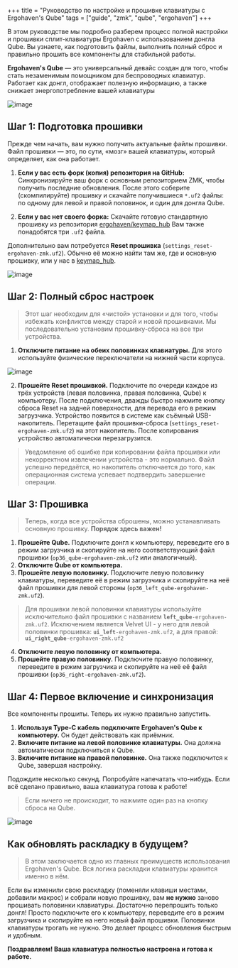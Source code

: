 ﻿+++
title = "Руководство по настройке и прошивке клавиатуры с Ergohaven's Qube"
tags = ["guide", "zmk", "qube", "ergohaven"]
+++

В этом руководстве мы подробно разберем процесс полной настройки и прошивки сплит-клавиатуры Ergohaven с использованием донгла Qube. Вы узнаете, как подготовить файлы, выполнить полный сброс и правильно прошить все компоненты для стабильной работы.

**Ergohaven's Qube** — это универсальный девайс создан для того, чтобы стать незаменимым помощником для беспроводных клавиатур. Работает как донгл, отображает полезную информацию, а также снижает энергопотребление вашей клавиатуры

![image](/images/qube/qubes.png)

## Шаг 1: Подготовка прошивки

Прежде чем начать, вам нужно получить актуальные файлы прошивки. Файл прошивки — это, по сути, «мозг» вашей клавиатуры, который определяет, как она работает.

1. **Если у вас есть форк (копия) репозитория на GitHub:** Синхронизируйте ваш форк с основным репозиторием ZMK, чтобы получить последние обновления. После этого соберите (скомпилируйте) прошивку и скачайте получившиеся `*.uf2` файлы: по одному для левой и правой половинок, и один для донгла Qube.

2. **Если у вас нет своего форка:** Скачайте готовую стандартную прошивку из репозитория <a href="https://github.com/ergohaven/keymap_hub" target="_blank">ergohaven/keymap_hub</a> Вам также понадобятся три `.uf2` файла.

Дополнительно вам потребуется **Reset прошивка** (`settings_reset-ergohaven-zmk.uf2`). Обычно её можно найти там же, где и основную прошивку, или у нас в <a href="https://github.com/ergohaven/keymap_hub" target="_blank">keymap_hub</a>.

![image](/images/qube/keymap_hub.png)

## Шаг 2: Полный сброс настроек

> Этот шаг необходим для «чистой» установки и для того, чтобы избежать конфликтов между старой и новой прошивками. Мы последовательно установим прошивку-сброса на все три устройства.

1.  **Отключите питание на обеих половинках клавиатуры.** Для этого используйте физические переключатели на нижней части корпуса.

![image](/images/qube/buttons.png)

2.  **Прошейте Reset прошивкой.** Подключите по очереди каждое из трёх устройств (левая половинка, правая половинка, Qube) к компьютеру. После подключения, дважды быстро нажмите кнопку сброса Reset на задней поверхности, для перевода его в режим загрузчика. Устройство появится в системе как съёмный USB-накопитель. Перетащите файл прошивки-сброса (`settings_reset-ergohaven-zmk.uf2`) на этот накопитель. После копирования устройство автоматически перезагрузится.

> Уведомление об ошибке при копировании файла прошивки или некорректном извлечении устройства - это нормально. Файл успешно передаётся, но накопитель отключается до того, как операционная система успевает подтвердить завершение операции. 

## Шаг 3: Прошивка

> Теперь, когда все устройства сброшены, можно устанавливать основную прошивку. **Порядок здесь важен!**

1.  **Прошейте Qube.** Подключите донгл к компьютеру, переведите его в режим загрузчика и скопируйте на него соответствующий файл прошивки (`op36_qube-ergohaven-zmk.uf2` или аналогичный).
2.  **Отключите Qube от компьютера.**
3.  **Прошейте левую половинку.** Подключите левую половинку клавиатуры, переведите её в режим загрузчика и скопируйте на неё файл прошивки для левой стороны (`op36_left_qube-ergohaven-zmk.uf2`).
> Для прошивки левой половинки клавиатуры используйте исключительно файл прошивки с названием <code><b>left_qube</b>-ergohaven-zmk.uf2</code>. Исключением является Velvet UI -  у него для левой половинки прошивка: <code><b>ui_left</b>-ergohaven-zmk.uf2</code>, а для правой: <code><b>ui_right_qube</b>-ergohaven-zmk.uf2</code>

4.  **Отключите левую половинку от компьютера.**
5.  **Прошейте правую половинку.** Подключите правую половинку, переведите в режим загрузчика и скопируйте на неё её файл прошивки (`op36_right-ergohaven-zmk.uf2`).

## Шаг 4: Первое включение и синхронизация

Все компоненты прошиты. Теперь их нужно правильно запустить.

1.  **Используя Type-C кабель подключите Ergohaven's Qube к компьютеру.** Он будет действовать как приёмник.
2.  **Включите питание на левой половинке клавиатуры.** Она должна автоматически подключиться к Qube.
3.  **Включите питание на правой половинке.** Она также подключится к Qube, завершая настройку.

Подождите несколько секунд. Попробуйте напечатать что-нибудь. Если всё сделано правильно, ваша клавиатура готова к работе!
> Если ничего не происходит, то нажмите один раз на кнопку сброса на Qube.

![image](/images/qube/op36_qube.png)

## Как обновлять раскладку в будущем?

> В этом заключается одно из главных преимуществ использования Ergohaven's Qube. Вся логика раскладки клавиатуры хранится именно в нём.

Если вы изменили свою раскладку (поменяли клавиши местами, добавили макрос) и собрали новую прошивку, вам **не нужно** заново прошивать половинки клавиатуры.
Достаточно перепрошить только донгл! Просто подключите его к компьютеру, переведите его в режим загрузчика и скопируйте на него новый файл прошивки. Половинки клавиатуры трогать не нужно. Это делает процесс обновления быстрым и удобным.

**Поздравляем! Ваша клавиатура полностью настроена и готова к работе.**
